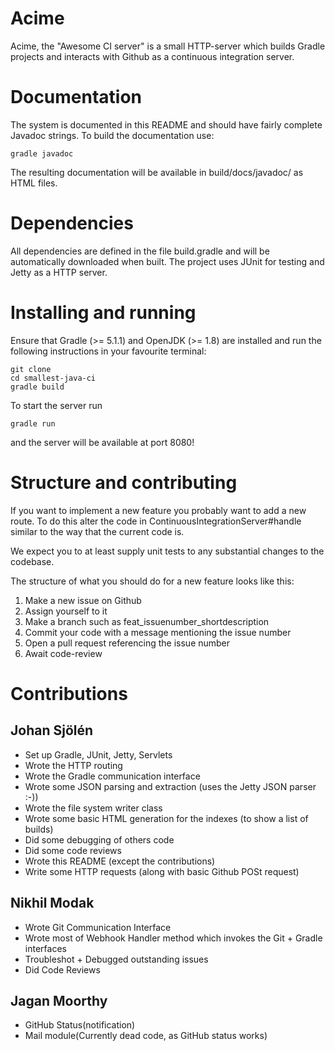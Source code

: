# Acime

Acime, the "Awesome CI server" is a small HTTP-server which builds Gradle projects and interacts with Github as a continuous integration server.


# Documentation

The system is documented in this README and should have fairly complete Javadoc strings.
To build the documentation use:
```
gradle javadoc
```

The resulting documentation will be available in build/docs/javadoc/ as HTML files.

# Dependencies

All dependencies are defined in the file build.gradle and will be automatically downloaded when built.
The project uses JUnit for testing and Jetty as a HTTP server.

# Installing and running

Ensure that Gradle (>= 5.1.1) and OpenJDK (>= 1.8) are installed and run the following instructions in your favourite terminal:

```
git clone
cd smallest-java-ci
gradle build
```

To start the server run
```
gradle run
```
and the server will be available at port 8080!

# Structure and contributing

If you want to implement a new feature you probably want to add a new route.
To do this alter the code in ContinuousIntegrationServer\#handle similar to the way that the current code is.

We expect you to at least supply unit tests to any substantial changes to the codebase.

The structure of what you should do for a new feature looks like this:

1. Make a new issue on Github
2. Assign yourself to it
3. Make a branch such as feat\_issuenumber\_shortdescription
4. Commit your code with a message mentioning the issue number
5. Open a pull request referencing the issue number
6. Await code-review

# Contributions

## Johan Sjölén
- Set up Gradle, JUnit, Jetty, Servlets
- Wrote the HTTP routing
- Wrote the Gradle communication interface
- Wrote some JSON parsing and extraction (uses the Jetty JSON parser :-))
- Wrote the file system writer class
- Wrote some basic HTML generation for the indexes (to show a list of builds)
- Did some debugging of others code
- Did some code reviews
- Wrote this README (except the contributions)
- Write some HTTP requests (along with basic Github POSt request)

## Nikhil Modak
- Wrote Git Communication Interface
- Wrote most of Webhook Handler method which invokes the Git + Gradle interfaces
- Troubleshot + Debugged outstanding issues
- Did Code Reviews

## Jagan Moorthy
- GitHub Status(notification)
- Mail module(Currently dead code, as GitHub status works)
